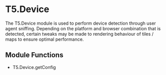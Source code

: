 T5.Device
============

The T5.Device module is used to perform device detection through user agent sniffing.  Depending on the platform and browser combination that is detected, certain tweaks may be made to rendering behaviour of tiles / maps to ensure optimal performance.

Module Functions
----------------

- T5.Device.getConfig